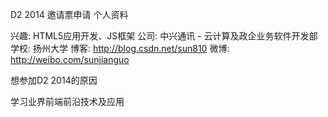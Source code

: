 D2 2014 邀请票申请
个人资料

兴趣: HTML5应用开发、JS框架
公司: 中兴通讯 - 云计算及政企业务软件开发部
学校: 扬州大学
博客: http://blog.csdn.net/sun810
微博: http://weibo.com/sunjianguo

想参加D2 2014的原因

学习业界前端前沿技术及应用
